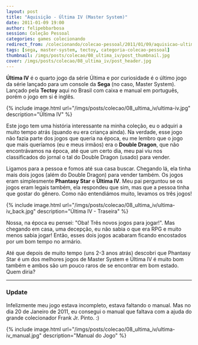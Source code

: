 ```yaml
---
layout: post
title: "Aquisição - Última IV (Master System)"
date: 2011-01-09 19:00
author: felipebbarbosa
session: Coleção Pessoal
categories: games colecionando
redirect_from: /colecionando/colecao-pessoal/2011/01/09/aquisicao-ultima-iv.html
tags: [sega, master-system, tectoy, categoria-colecao-pessoal]
thumbnail: /imgs/posts/colecao/08_ultima_iv/post_thumbnail.jpg
cover: /imgs/posts/colecao/08_ultima_iv/post_header.jpg
---
```


**Última IV** é o quarto jogo da série Última e por curiosidade é o último jogo da série lançado para um console da **Sega** (no caso, Master System). Lançado pela **Tectoy** aqui no Brasil com caixa e manual em português, porém o jogo em si é inglês.

<!--more-->

{% include image.html
    url="/imgs/posts/colecao/08_ultima_iv/ultima-iv.jpg"
    description="Última IV" %}

Este jogo tem uma história interessante na minha coleção, eu o adquiri a muito tempo atrás (quando eu era criança ainda). Na verdade, esse jogo não fazia parte dos jogos que queria na época, eu me lembro que o jogo que mais queríamos (eu e meus irmãos) era o **Double Dragon**, que não encontrávamos na época, até que um certo dia, meu pai viu nos classificados do jornal o tal do Double Dragon (usado) para vender.

Ligamos para a pessoa e fomos até sua casa buscar. Chegando lá, ela tinha mais dois jogos (além do Double Dragon) para vender também. Os jogos eram simplesmente **Phantasy Star** e **Última IV**. Meu pai perguntou se os jogos eram legais também, ela respondeu que sim, mas que a pessoa tinha que gostar do gênero. Como não entendiámos muito, levamos os três jogos!

{% include image.html
    url="/imgs/posts/colecao/08_ultima_iv/ultima-iv_back.jpg"
    description="Última IV - Traseira" %}

Nossa, na época eu pensei: "Oba! Três novos jogos para jogar!". Mas chegando em casa, uma decepção, eu não sabia o que era RPG e muito menos sabia jogar! Então, esses dois jogos acabaram ficando encostados por um bom tempo no armário.

Até que depois de muito tempo (uns 2-3 anos atrás) descobri que Phantasy Star é um dos melhores jogos de Master System e Última IV é muito bom também e ambos são um pouco raros de se encontrar em bom estado. Quem diria?

---

### Update

Infelizmente meu jogo estava incompleto, estava faltando o manual. Mas no dia 20 de Janeiro de 2011, eu consegui o manual que faltava com a ajuda do grande colecionador Frank Jr. Pinto. :)

{% include image.html
    url="/imgs/posts/colecao/08_ultima_iv/ultima-iv_manual.jpg"
    description="Manual do Jogo" %}

